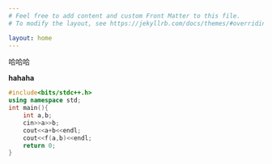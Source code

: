```yaml
---
# Feel free to add content and custom Front Matter to this file.
# To modify the layout, see https://jekyllrb.com/docs/themes/#overriding-theme-defaults

layout: home
---
```


哈哈哈

**hahaha**

```cpp
#include<bits/stdc++.h>
using namespace std;
int main(){
    int a,b;
    cin>>a>>b;
    cout<<a+b<<endl;
    cout<<f(a,b)<<endl;
    return 0;
}
```

```
